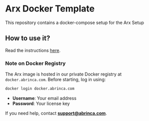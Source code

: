 # Arx Docker Template

This repository contains a docker-compose setup for the Arx Setup

## How to use it?

Read the instructions [here](https://docs.abrinca.com/).

### Note on Docker Registry

The Arx image is hosted in our private Docker registry at `docker.abrinca.com`. Before starting, log in using:

```bash
docker login docker.abrinca.com
```

- **Username**: Your email address  
- **Password**: Your license key  

If you need help, contact **[support@abrinca.com](mailto:support@abrinca.com)**.